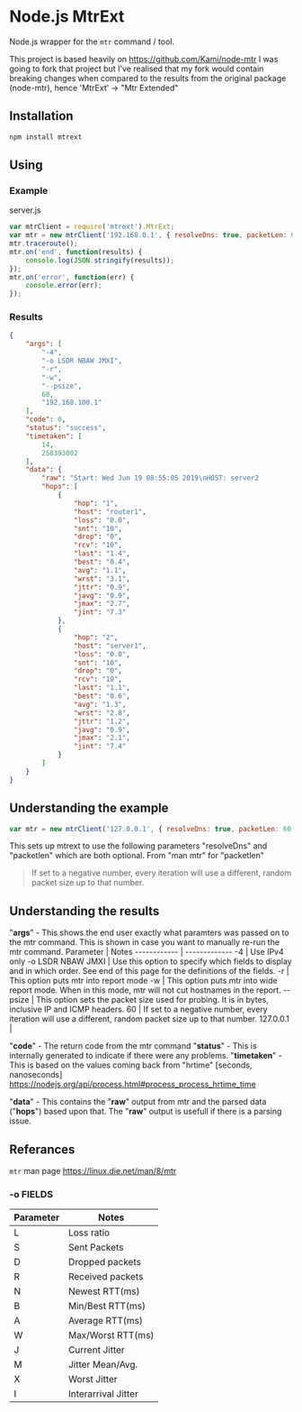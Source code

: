 # Node.js MtrExt

Node.js wrapper for the `mtr` command / tool.

This project is based heavily on https://github.com/Kami/node-mtr 
I was going to fork that project but I've realised that my fork would contain breaking changes when compared to the results from the original package (node-mtr), hence 'MtrExt' -> "Mtr Extended"

## Installation

```bash
npm install mtrext
```

## Using
### Example
server.js
```javascript
var mtrClient = require('mtrext').MtrExt;
var mtr = new mtrClient('192.168.0.1', { resolveDns: true, packetLen: 60 });
mtr.traceroute();
mtr.on('end', function(results) {
    console.log(JSON.stringify(results));
});
mtr.on('error', function(err) {
    console.error(err);
});
```
### Results
```json
{
	"args": [
		"-4",
		"-o LSDR NBAW JMXI",
		"-r",
		"-w",
		"--psize",
		60,
		"192.168.100.1"
	],
	"code": 0,
	"status": "success",
	"timetaken": [
		14,
		258393002
	],
	"data": {
		"raw": "Start: Wed Jun 19 08:55:05 2019\nHOST: server2                         Loss%   Snt Drop   Rcv   Last  Best   Avg  Wrst  Jttr Javg Jmax Jint\n  1.|-- router1           0.0%    10    0    10    1.4   0.4   1.1   3.1   0.9  0.9  2.7  7.3\n  2.|-- server1        0.0%    10    0    10    1.1   0.6   1.3   2.8   1.2  0.9  2.1  7.4\n",
		"hops": [
			{
				"hop": "1",
				"host": "router1",
				"loss": "0.0",
				"snt": "10",
				"drop": "0",
				"rcv": "10",
				"last": "1.4",
				"best": "0.4",
				"avg": "1.1",
				"wrst": "3.1",
				"jttr": "0.9",
				"javg": "0.9",
				"jmax": "2.7",
				"jint": "7.3"
			},
			{
				"hop": "2",
				"host": "server1",
				"loss": "0.0",
				"snt": "10",
				"drop": "0",
				"rcv": "10",
				"last": "1.1",
				"best": "0.6",
				"avg": "1.3",
				"wrst": "2.8",
				"jttr": "1.2",
				"javg": "0.9",
				"jmax": "2.1",
				"jint": "7.4"
			}
		]
	}
}
```

## Understanding the example
```javascript
var mtr = new mtrClient('127.0.0.1', { resolveDns: true, packetLen: 60 });
```
This sets up mtrext to use the following parameters "resolveDns" and "packetlen" which are both optional.
From "man mtr" for "packetlen"
> If set to a negative number, every iteration will use a different, random packet size up to that number.

## Understanding the results
"**args**" - This shows the end user exactly what paramters was passed on to the mtr command. This is shown in case you want to manually re-run the mtr command.
Parameter | Notes
------------ | -------------
-4 | Use IPv4 only
-o LSDR NBAW JMXI | Use this option to specify which fields to display and in which order. See end of this page for the definitions of the fields.
-r | This option puts mtr into report mode
-w | This option puts mtr into wide report mode.  When in this mode, mtr will not cut hostnames in the report.
--psize | This option sets the packet size used for probing.  It is in bytes, inclusive IP and ICMP headers.
60 | If set to a negative number, every iteration will use a different, random packet size up to that number.
127.0.0.1 | 
		
"**code**" - The return code from the mtr command
"**status**" - This is internally generated to indicate if there were any problems.
"**timetaken**" - This is based on the values coming back from "hrtime" [seconds, nanoseconds]  https://nodejs.org/api/process.html#process_process_hrtime_time 

"**data**" - This contains the "**raw**" output from mtr and the parsed data ("**hops**") based upon that. The "**raw**" output is usefull if there is a parsing issue.

## Referances 
`mtr` man page https://linux.die.net/man/8/mtr

### -o FIELDS
Parameter | Notes
------------ | -------------
L | Loss ratio          
S | Sent Packets        
D | Dropped packets     
R | Received packets    
N | Newest RTT(ms)      
B | Min/Best RTT(ms)    
A | Average RTT(ms)     
W | Max/Worst RTT(ms)   
J | Current Jitter      
M | Jitter Mean/Avg.    
X | Worst Jitter        
I | Interarrival Jitter 
